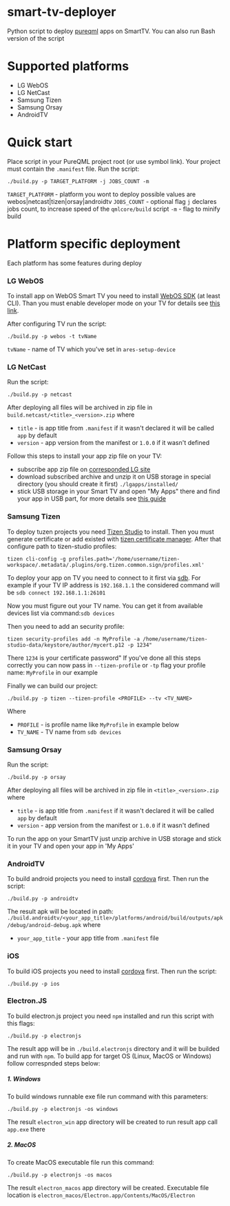 # smart-tv-deployer
Python script to deploy
[pureqml](https://github.com/pureqml/qmlcore) apps on SmartTV. You can also run Bash version of the script

# Supported platforms
* LG WebOS
* LG NetCast
* Samsung Tizen
* Samsung Orsay
* AndroidTV

# Quick start
Place script in your PureQML project root (or use symbol link). Your project must contain the ```.manifest``` file. Run the script:
```
./build.py -p TARGET_PLATFORM -j JOBS_COUNT -m
```
```TARGET_PLATFORM``` - platform you wont to deploy possible values are webos|netcast|tizen|orsay|androidtv
```JOBS_COUNT``` - optional flag `j` declares jobs count, to increase speed of the `qmlcore/build` script
```-m``` - flag to minify build
# Platform specific deployment
Each platform has some features during deploy
### LG WebOS
To install app on WebOS Smart TV you need to install [WebOS SDK](http://webostv.developer.lge.com/sdk/download/download-sdk/) (at least CLI).
Than you must enable developer mode on your TV for details see [this link](http://webostv.developer.lge.com/develop/app-test/).

After configuring TV run the script:
```
./build.py -p webos -t tvName
```
```tvName``` - name of TV which you've set in ``` ares-setup-device ```
### LG NetCast
Run the script:
```
./build.py -p netcast
```
After deploying all files will be archived in zip file in ```build.netcast/<title>_<version>.zip``` where

* ```title``` - is app title from ```.manifest``` if it wasn't declared it will be called ```app``` by default
* ```version``` - app version from the manifest or ```1.0.0``` if it wasn't defined

Follow this steps to install your app zip file on your TV:
* subscribe app zip file on [corresponded LG site](http://developer.lge.com/apptest/retrieveApptestOSList.dev)
* download subscribed archive and unzip it on USB storage in special directory (you should create it first) ```./lgapps/installed/```
* stick USB storage in your Smart TV and open "My Apps" there and find your app in USB part, for more details see [this guide](http://webostv.developer.lge.com/download_file/view_inline/3513/)

### Samsung Tizen
To deploy tuzen projects you need [Tizen Studio](https://developer.tizen.org/ko/development/tizen-studio/download?langredirect=1) to install.
Then you must generate certificate or add existed with [tizen certificate manager](https://developer.tizen.org/ko/development/visual-studio-tools-tizen/tools/certificate-manager?langredirect=1).
After that configure path to tizen-studio profiles:

```tizen cli-config -g profiles.path='/home/username/tizen-workspace/.metadata/.plugins/org.tizen.common.sign/profiles.xml'```


To deploy your app on TV you need to connect to it first via [sdb](https://developer.tizen.org/ko/development/tizen-studio/web-tools/running-and-testing-your-app/sdb?langredirect=1). For example if your TV IP address is ```192.168.1.1``` the considered command will be ```sdb connect 192.168.1.1:26101```

Now you must figure out your TV name. You can get it from available devices list via command:```sdb devices```

Then you need to add an security profile:
```
tizen security-profiles add -n MyProfile -a /home/username/tizen-studio-data/keystore/author/mycert.p12 -p 1234"
```

There ```1234``` is your certificate password"
If you've done all this steps correctly you can now pass in ```--tizen-profile``` or ```-tp``` flag your profile name: ```MyProfile``` in our example

Finally we can build our project:

```
./build.py -p tizen --tizen-profile <PROFILE> --tv <TV_NAME>
```
Where
* ```PROFILE``` - is profile name like ```MyProfile``` in example below
* ```TV_NAME``` - TV name from ```sdb devices```

### Samsung Orsay
Run the script:
```
./build.py -p orsay
```
After deploying all files will be archived in zip file in ```<title>_<version>.zip``` where

* ```title``` - is app title from ```.manifest``` if it wasn't declared it will be called ```app``` by default
* ```version``` - app version from the manifest or ```1.0.0``` if it wasn't defined

To run the app on your SmartTV just unzip archive in USB storage and stick it in your TV and open your app in 'My Apps'

### AndroidTV
To build android projects you need to install [cordova](https://cordova.apache.org/) first. Then run the script:
```
./build.py -p androidtv
```
The result apk will be located in path: ```./build.androidtv/<your_app_title>/platforms/android/build/outputs/apk/debug/android-debug.apk``` where
* ```your_app_title``` - your app title from ```.manifest``` file

### iOS
To build iOS projects you need to install [cordova](https://cordova.apache.org/) first. Then run the script:
```
./build.py -p ios
```

### Electron.JS
To build electron.js project you need ```npm``` installed and run this script with this flags:
```
./build.py -p electronjs
```
The result app will be in ```./build.electronjs``` directory and it will be builded and run with ```npm```.
To build app for target OS (Linux, MacOS or Windows) follow correspnded steps below:

##### 1. Windows
To build windows runnable exe file run command with this parameters:
```
./build.py -p electronjs -os windows
```
The result `electron_win` app directory will be created to run result app call `app.exe` there

##### 2. MacOS
To create MacOS executable file run this command:
```
./build.py -p electronjs -os macos
```
The result `electron_macos` app directory will be created. Executable file location is `electron_macos/Electron.app/Contents/MacOS/Electron`
